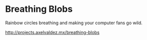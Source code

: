 # Breathing Blobs
Rainbow circles breathing and making your computer fans go wild.

http://projects.axelvaldez.mx/breathing-blobs